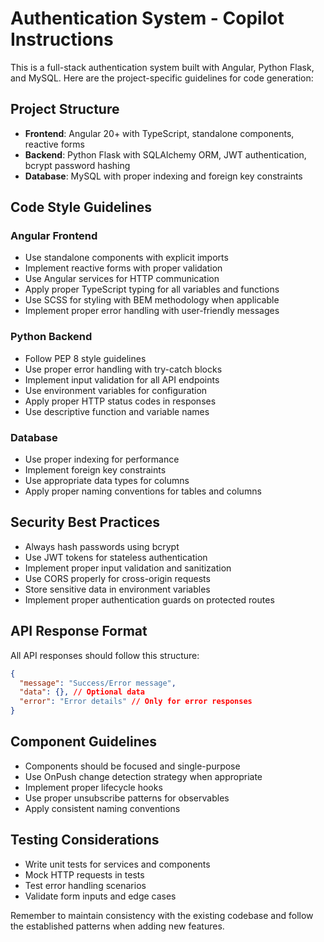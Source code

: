 <!-- Use this file to provide workspace-specific custom instructions to Copilot. For more details, visit https://code.visualstudio.com/docs/copilot/copilot-customization#_use-a-githubcopilotinstructionsmd-file -->

# Authentication System - Copilot Instructions

This is a full-stack authentication system built with Angular, Python Flask, and MySQL. Here are the project-specific guidelines for code generation:

## Project Structure
- **Frontend**: Angular 20+ with TypeScript, standalone components, reactive forms
- **Backend**: Python Flask with SQLAlchemy ORM, JWT authentication, bcrypt password hashing
- **Database**: MySQL with proper indexing and foreign key constraints

## Code Style Guidelines

### Angular Frontend
- Use standalone components with explicit imports
- Implement reactive forms with proper validation
- Use Angular services for HTTP communication
- Apply proper TypeScript typing for all variables and functions
- Use SCSS for styling with BEM methodology when applicable
- Implement proper error handling with user-friendly messages

### Python Backend
- Follow PEP 8 style guidelines
- Use proper error handling with try-catch blocks
- Implement input validation for all API endpoints
- Use environment variables for configuration
- Apply proper HTTP status codes in responses
- Use descriptive function and variable names

### Database
- Use proper indexing for performance
- Implement foreign key constraints
- Use appropriate data types for columns
- Apply proper naming conventions for tables and columns

## Security Best Practices
- Always hash passwords using bcrypt
- Use JWT tokens for stateless authentication
- Implement proper input validation and sanitization
- Use CORS properly for cross-origin requests
- Store sensitive data in environment variables
- Implement proper authentication guards on protected routes

## API Response Format
All API responses should follow this structure:
```json
{
  "message": "Success/Error message",
  "data": {}, // Optional data
  "error": "Error details" // Only for error responses
}
```

## Component Guidelines
- Components should be focused and single-purpose
- Use OnPush change detection strategy when appropriate
- Implement proper lifecycle hooks
- Use proper unsubscribe patterns for observables
- Apply consistent naming conventions

## Testing Considerations
- Write unit tests for services and components
- Mock HTTP requests in tests
- Test error handling scenarios
- Validate form inputs and edge cases

Remember to maintain consistency with the existing codebase and follow the established patterns when adding new features.
